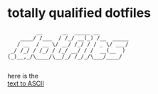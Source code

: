 # totally qualified dotfiles


```
         __      __  _____ __         
    ____/ /___  / /_/ __(_) /__  _____
   / __  / __ \/ __/ /_/ / / _ \/ ___/
 _/ /_/ / /_/ / /_/ __/ / /  __(__  ) 
(_)__,_/\____/\__/_/ /_/_/\___/____/  
                                      
```

here is the  
[text to ASCII](http://www.patorjk.com/software/taag/#p=display&f=Slant&t=.dotfiles)


